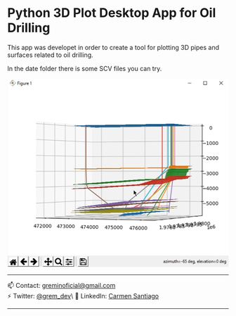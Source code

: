 # Python 3D Plot Desktop App for Oil Drilling

This app was developet in order to create a tool for plotting 3D pipes and surfaces related to oil drilling.

In the date folder there is some SCV files you can try.

![3DPlot example1](public/img/3dsurface1.png)

---

📫 Contact: greminoficial@gmail.com\
⚡ Twitter: [@grem_dev]('https://twitter.com/grem_dev')\
📌 LinkedIn: [Carmen Santiago]('https://www.linkedin.com/in/carmen-santiago-casj/')

---
